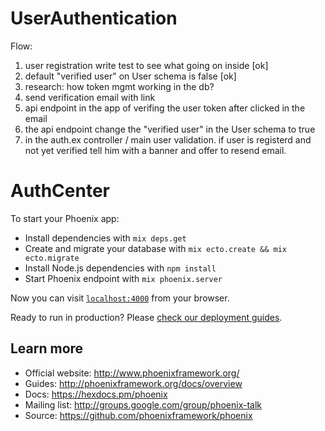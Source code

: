 # UserAuthentication
Flow:
1. user registration write test to see what going on inside [ok]
2. default "verified user" on User schema is false [ok]
2. research: how token mgmt working in the db?
3. send verification email with link
4. api endpoint in the app of verifing the user token after clicked in the email
5. the api endpoint change the "verified user" in the User schema to true
6. in the auth.ex controller / main user validation. if user is registerd and
   not yet verified tell him with a banner and offer to resend email.

# AuthCenter

To start your Phoenix app:

  * Install dependencies with `mix deps.get`
  * Create and migrate your database with `mix ecto.create && mix ecto.migrate`
  * Install Node.js dependencies with `npm install`
  * Start Phoenix endpoint with `mix phoenix.server`

Now you can visit [`localhost:4000`](http://localhost:4000) from your browser.

Ready to run in production? Please [check our deployment guides](http://www.phoenixframework.org/docs/deployment).

## Learn more

  * Official website: http://www.phoenixframework.org/
  * Guides: http://phoenixframework.org/docs/overview
  * Docs: https://hexdocs.pm/phoenix
  * Mailing list: http://groups.google.com/group/phoenix-talk
  * Source: https://github.com/phoenixframework/phoenix
